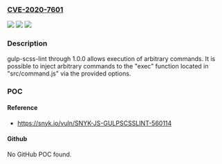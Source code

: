 ### [CVE-2020-7601](https://cve.mitre.org/cgi-bin/cvename.cgi?name=CVE-2020-7601)
![](https://img.shields.io/static/v1?label=Product&message=gulp-scss-lint&color=blue)
![](https://img.shields.io/static/v1?label=Version&message=n%2Fa&color=blue)
![](https://img.shields.io/static/v1?label=Vulnerability&message=Command%20Injection&color=brighgreen)

### Description

gulp-scss-lint through 1.0.0 allows execution of arbitrary commands. It is possible to inject arbitrary commands to the "exec" function located in "src/command.js" via the provided options.

### POC

#### Reference
- https://snyk.io/vuln/SNYK-JS-GULPSCSSLINT-560114

#### Github
No GitHub POC found.

